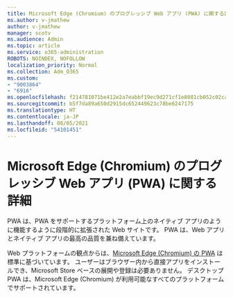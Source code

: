 ```yaml
---
title: Microsoft Edge (Chromium) のプログレッシブ Web アプリ (PWA) に関する詳細
ms.author: v-jmathew
author: v-jmathew
manager: scotv
ms.audience: Admin
ms.topic: article
ms.service: o365-administration
ROBOTS: NOINDEX, NOFOLLOW
localization_priority: Normal
ms.collection: Adm_O365
ms.custom:
- "9003864"
- "6916"
ms.openlocfilehash: f214781071be412e2a7eabbf19ec9d271cf1e8081cb052c02cad614da0372eaf
ms.sourcegitcommit: b5f7da89a650d2915dc652449623c78be6247175
ms.translationtype: HT
ms.contentlocale: ja-JP
ms.lasthandoff: 08/05/2021
ms.locfileid: "54101451"
---
```

# <a name="learn-about-progressive-web-apps-pwas-on-microsoft-edge-chromium"></a>Microsoft Edge (Chromium) のプログレッシブ Web アプリ (PWA) に関する詳細

PWA は、PWA をサポートするプラットフォーム上のネイティブ アプリのように機能するように段階的に拡張された Web サイトです。 PWA は、Web アプリとネイティブ アプリの最高の品質を兼ね備えています。

Web プラットフォームの観点からは、[Microsoft Edge (Chromium) の PWA](https://go.microsoft.com/fwlink/?linkid=2135193) は標準に基づいています。 ユーザーはブラウザー内から直接アプリをインストールでき、Microsoft Store ベースの展開や登録は必要ありません。 デスクトップ PWA は、Microsoft Edge (Chromium) が利用可能なすべてのプラットフォームでサポートされています。
